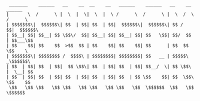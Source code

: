 ```
 _______    ______   __    __  __    __   ______    ______   __    __   ______  
|       \  /      \ |  \  |  \|  \  |  \ /      \  /      \ |  \  /  \ /      \ 
| $$$$$$$\|  $$$$$$\| $$  | $$| $$  | $$|  $$$$$$\|  $$$$$$\| $$ /  $$|  $$$$$$\
| $$__| $$| $$__| $$ \$$\/  $$| $$__| $$| $$__| $$| $$   \$$| $$/  $$ | $$___\$$
| $$    $$| $$    $$  >$$  $$ | $$    $$| $$    $$| $$      | $$  $$   \$$    \ 
| $$$$$$$\| $$$$$$$$ /  $$$$\ | $$$$$$$$| $$$$$$$$| $$   __ | $$$$$\   _\$$$$$$\
| $$  | $$| $$  | $$|  $$ \$$\| $$  | $$| $$  | $$| $$__/  \| $$ \$$\ |  \__| $$
| $$  | $$| $$  | $$| $$  | $$| $$  | $$| $$  | $$ \$$    $$| $$  \$$\ \$$    $$
 \$$   \$$ \$$   \$$ \$$   \$$ \$$   \$$ \$$   \$$  \$$$$$$  \$$   \$$  \$$$$$$ 
```
<!--
**raxhacks/raxhacks** is a ✨ _special_ ✨ repository because its `README.md` (this file) appears on your GitHub profile.

Here are some ideas to get you started:

- 🔭 I’m currently working on ...
- 🌱 I’m currently learning ...
- 👯 I’m looking to collaborate on ...
- 🤔 I’m looking for help with ...
- 💬 Ask me about ...
- 📫 How to reach me: ...
- 😄 Pronouns: ...
- ⚡ Fun fact: ...
-->

